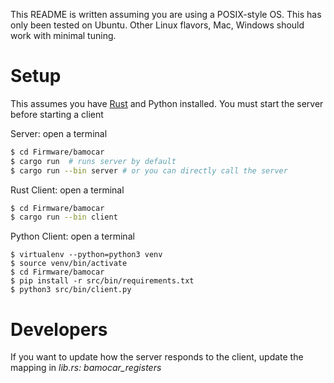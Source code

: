 This README is written assuming you are using a POSIX-style OS. This has only been tested on Ubuntu. Other Linux flavors, Mac, Windows should work with minimal tuning.

# Setup
This assumes you have [Rust](https://www.rust-lang.org/tools/install) and Python installed. You must start the server before starting a client

Server: open a terminal
```bash
$ cd Firmware/bamocar
$ cargo run  # runs server by default
$ cargo run --bin server # or you can directly call the server
```

Rust Client: open a terminal
```bash
$ cd Firmware/bamocar
$ cargo run --bin client
```

Python Client: open a terminal
```
$ virtualenv --python=python3 venv
$ source venv/bin/activate
$ cd Firmware/bamocar
$ pip install -r src/bin/requirements.txt
$ python3 src/bin/client.py
```

# Developers
If you want to update how the server responds to the client, update the mapping in *<span>lib.rs</span>: bamocar_registers*